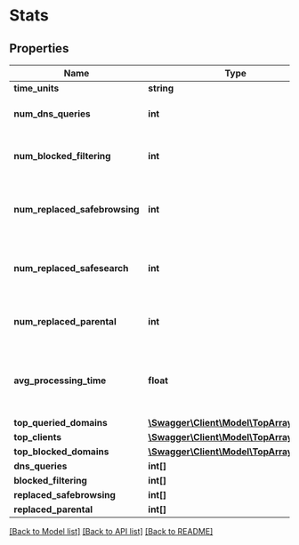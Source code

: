 # Stats

## Properties
Name | Type | Description | Notes
------------ | ------------- | ------------- | -------------
**time_units** | **string** | Time units | [optional] 
**num_dns_queries** | **int** | Total number of DNS queries | [optional] 
**num_blocked_filtering** | **int** | Number of requests blocked by filtering rules | [optional] 
**num_replaced_safebrowsing** | **int** | Number of requests blocked by safebrowsing module | [optional] 
**num_replaced_safesearch** | **int** | Number of requests blocked by safesearch module | [optional] 
**num_replaced_parental** | **int** | Number of blocked adult websites | [optional] 
**avg_processing_time** | **float** | Average time in milliseconds on processing a DNS | [optional] 
**top_queried_domains** | [**\Swagger\Client\Model\TopArrayEntry[]**](TopArrayEntry.md) |  | [optional] 
**top_clients** | [**\Swagger\Client\Model\TopArrayEntry[]**](TopArrayEntry.md) |  | [optional] 
**top_blocked_domains** | [**\Swagger\Client\Model\TopArrayEntry[]**](TopArrayEntry.md) |  | [optional] 
**dns_queries** | **int[]** |  | [optional] 
**blocked_filtering** | **int[]** |  | [optional] 
**replaced_safebrowsing** | **int[]** |  | [optional] 
**replaced_parental** | **int[]** |  | [optional] 

[[Back to Model list]](../../README.md#documentation-for-models) [[Back to API list]](../../README.md#documentation-for-api-endpoints) [[Back to README]](../../README.md)

